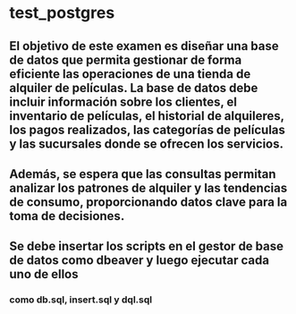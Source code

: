 # test_postgres

## El objetivo de este examen es diseñar una base de datos que permita gestionar de forma eficiente las operaciones de una tienda de alquiler de películas. La base de datos debe incluir información sobre los clientes, el inventario de películas, el historial de alquileres, los pagos realizados, las categorías de películas y las sucursales donde se ofrecen los servicios. 

## Además, se espera que las consultas permitan analizar los patrones de alquiler y las tendencias de consumo, proporcionando datos clave para la toma de decisiones.

## Se debe insertar los scripts en el gestor de base de datos como dbeaver y luego ejecutar cada uno de ellos
### como db.sql, insert.sql y dql.sql

  
